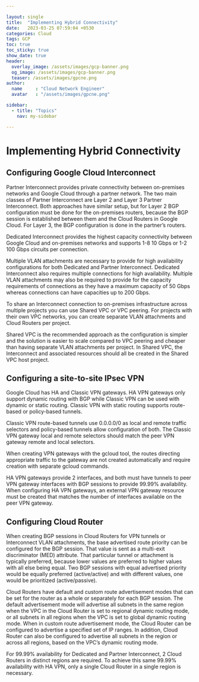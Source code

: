 ```yaml
---

layout: single
title:  "Implementing Hybrid Connectivity"
date:   2023-03-25 07:59:04 +0530
categories: Cloud
tags: GCP
toc: true
toc_sticky: true
show_date: true
header:
  overlay_image: /assets/images/gcp-banner.png
  og_image: /assets/images/gcp-banner.png
  teaser: /assets/images/gpcne.png
author:
  name     : "Cloud Network Engineer"
  avatar   : "/assets/images/gpcne.png"

sidebar:
  - title: "Topics"
    nav: my-sidebar

---
```


# Implementing Hybrid Connectivity

## Configuring Google Cloud Interconnect

Partner Interconnect provides private connectivity between on-premises networks and Google Cloud through a partner network. The two main classes of Partner Interconnect are Layer 2 and Layer 3 Partner Interconnect. Both approaches have similar setup, but for Layer 2 BGP configuration must be done for the on-premises routers, because the BGP session is established between them and the Cloud Routers in Google Cloud. For Layer 3, the BGP configuration is done in the partner’s routers.

Dedicated Interconnect provides the highest capacity connectivity between Google Cloud and on-premises networks and supports 1-8 10 Gbps or 1-2 100 Gbps circuits per connection.

Multiple VLAN attachments are necessary to provide for high availability configurations for both Dedicated and Partner Interconnect. Dedicated Interconnect also requires multiple connections for high availability. Multiple VLAN attachments may also be required to provide for the capacity requirements of connections as they have a maximum capacity of 50 Gbps whereas connections can have capacities up to 200 Gbps.

To share an Interconnect connection to on-premises infrastructure across multiple projects you can use Shared VPC or VPC peering. For projects with their own VPC networks, you can create separate VLAN attachments and Cloud Routers per project.

Shared VPC is the recommended approach as the configuration is simpler and the solution is easier to scale compared to VPC peering and cheaper than having separate VLAN attachments per project. In Shared VPC, the Interconnect and associated resources should all be created in the Shared VPC host project.

## Configuring a site-to-site IPsec VPN

Google Cloud has HA and Classic VPN gateways. HA VPN gateways only support dynamic routing with BGP while Classic VPN can be used with dynamic or static routing. Classic VPN with static routing supports route-based or policy-based tunnels.

Classic VPN route-based tunnels use 0.0.0.0/0 as local and remote traffic selectors and policy-based tunnels allow configuration of both. The Classic VPN gateway local and remote selectors should match the peer VPN gateway remote and local selectors.



When creating VPN gateways with the gcloud tool, the routes directing appropriate traffic to the gateway are not created automatically and require creation with separate gcloud commands.



HA VPN gateways provide 2 interfaces, and both must have tunnels to peer VPN gateway interfaces with BGP sessions to provide 99.99% availability. When configuring HA VPN gateways, an external VPN gateway resource must be created that matches the number of interfaces available on the peer VPN gateway.

## Configuring Cloud Router

When creating BGP sessions in Cloud Routers for VPN tunnels or Interconnect VLAN attachments, the base advertised route priority can be configured for the BGP session. That value is sent as a multi-exit discriminator (MED) attribute. That particular tunnel or attachment is typically preferred, because lower values are preferred to higher values with all else being equal. Two BGP sessions with equal advertised priority would be equally preferred (active/active) and with different values, one would be prioritized (active/passive).



Cloud Routers have default and custom route advertisement modes that can be set for the router as a whole or separately for each BGP session. The default advertisement mode will advertise all subnets in the same region when the VPC in the Cloud Router is set to regional dynamic routing mode, or all subnets in all regions when the VPC is set to global dynamic routing mode. When in custom route advertisement mode, the Cloud Router can be configured to advertise a specified set of IP ranges. In addition, Cloud Router can also be configured to advertise all subnets in the region or across all regions, based on the VPC’s dynamic routing mode.



For 99.99% availability for Dedicated and Partner Interconnect, 2 Cloud Routers in distinct regions are required. To achieve this same 99.99% availability with HA VPN, only a single Cloud Router in a single region is necessary.
